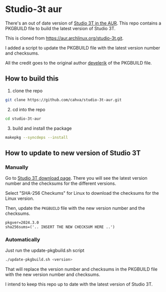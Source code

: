 # Studio-3t aur

There's an out of date version of [Studio 3T in the AUR](https://aur.archlinux.org/packages/studio-3t). This repo contains a PKGBUILD file to build the latest version of Studio 3T.

This is cloned from https://aur.archlinux.org/studio-3t.git.

I added a script to update the PKGBUILD file with the latest version number and checksums.

All the credit goes to the original author [develerik](https://aur.archlinux.org/account/develerik)  of the PKGBUILD file.

## How to build this

1. clone the repo

```bash
git clone https://github.com/cahva/studio-3t-aur.git
```

2. cd into the repo

```bash
cd studio-3t-aur
```

3. build and install the package

```bash
makepkg --syncdeps --install
```

## How to update to new version of Studio 3T

### Manually
Go to [Studio 3T download page](https://studio3t.com/download/). There you will see the latest version number and the checksums for the different versions.

Select "SHA-256 Checkums" for Linux to download the checksums for the Linux version.

Then, update the `PKGBUILD` file with the new version number and the checksums.

```
pkgver=2024.3.0
sha256sums=('.. INSERT THE NEW CHECKSUM HERE ..')
```

### Automatically

Just run the update-pkgbuild.sh script

```bash
./update-pkgbuild.sh <version>
```

That will replace the version number and checksums in the PKGBUILD file with the new version number and checksums.

I intend to keep this repo up to date with the latest version of Studio 3T.